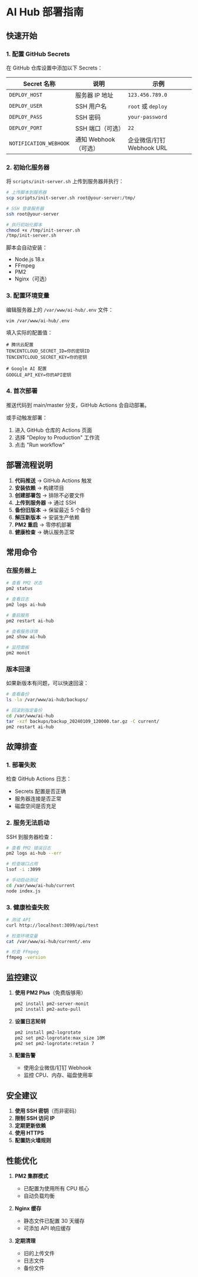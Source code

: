 # AI Hub 部署指南

## 快速开始

### 1. 配置 GitHub Secrets

在 GitHub 仓库设置中添加以下 Secrets：

| Secret 名称 | 说明 | 示例 |
|------------|------|------|
| `DEPLOY_HOST` | 服务器 IP 地址 | `123.456.789.0` |
| `DEPLOY_USER` | SSH 用户名 | `root` 或 `deploy` |
| `DEPLOY_PASS` | SSH 密码 | `your-password` |
| `DEPLOY_PORT` | SSH 端口（可选） | `22` |
| `NOTIFICATION_WEBHOOK` | 通知 Webhook（可选） | 企业微信/钉钉 Webhook URL |

### 2. 初始化服务器

将 `scripts/init-server.sh` 上传到服务器并执行：

```bash
# 上传脚本到服务器
scp scripts/init-server.sh root@your-server:/tmp/

# SSH 登录服务器
ssh root@your-server

# 执行初始化脚本
chmod +x /tmp/init-server.sh
/tmp/init-server.sh
```

脚本会自动安装：
- Node.js 18.x
- FFmpeg
- PM2
- Nginx（可选）

### 3. 配置环境变量

编辑服务器上的 `/var/www/ai-hub/.env` 文件：

```bash
vim /var/www/ai-hub/.env
```

填入实际的配置值：
```env
# 腾讯云配置
TENCENTCLOUD_SECRET_ID=你的密钥ID
TENCENTCLOUD_SECRET_KEY=你的密钥

# Google AI 配置
GOOGLE_API_KEY=你的API密钥
```

### 4. 首次部署

推送代码到 main/master 分支，GitHub Actions 会自动部署。

或手动触发部署：
1. 进入 GitHub 仓库的 Actions 页面
2. 选择 "Deploy to Production" 工作流
3. 点击 "Run workflow"

## 部署流程说明

1. **代码推送** → GitHub Actions 触发
2. **安装依赖** → 构建项目
3. **创建部署包** → 排除不必要文件
4. **上传到服务器** → 通过 SSH
5. **备份旧版本** → 保留最近 5 个备份
6. **解压新版本** → 安装生产依赖
7. **PM2 重启** → 零停机部署
8. **健康检查** → 确认服务正常

## 常用命令

### 在服务器上

```bash
# 查看 PM2 状态
pm2 status

# 查看日志
pm2 logs ai-hub

# 重启服务
pm2 restart ai-hub

# 查看服务详情
pm2 show ai-hub

# 监控面板
pm2 monit
```

### 版本回滚

如果新版本有问题，可以快速回滚：

```bash
# 查看备份
ls -la /var/www/ai-hub/backups/

# 回滚到指定备份
cd /var/www/ai-hub
tar -xzf backups/backup_20240109_120000.tar.gz -C current/
pm2 restart ai-hub
```

## 故障排查

### 1. 部署失败

检查 GitHub Actions 日志：
- Secrets 配置是否正确
- 服务器连接是否正常
- 磁盘空间是否充足

### 2. 服务无法启动

SSH 到服务器检查：
```bash
# 查看 PM2 错误日志
pm2 logs ai-hub --err

# 检查端口占用
lsof -i :3099

# 手动启动测试
cd /var/www/ai-hub/current
node index.js
```

### 3. 健康检查失败

```bash
# 测试 API
curl http://localhost:3099/api/test

# 检查环境变量
cat /var/www/ai-hub/current/.env

# 检查 FFmpeg
ffmpeg -version
```

## 监控建议

1. **使用 PM2 Plus**（免费版够用）
   ```bash
   pm2 install pm2-server-monit
   pm2 install pm2-auto-pull
   ```

2. **设置日志轮转**
   ```bash
   pm2 install pm2-logrotate
   pm2 set pm2-logrotate:max_size 10M
   pm2 set pm2-logrotate:retain 7
   ```

3. **配置告警**
   - 使用企业微信/钉钉 Webhook
   - 监控 CPU、内存、磁盘使用率

## 安全建议

1. **使用 SSH 密钥**（而非密码）
2. **限制 SSH 访问 IP**
3. **定期更新依赖**
4. **使用 HTTPS**
5. **配置防火墙规则**

## 性能优化

1. **PM2 集群模式**
   - 已配置为使用所有 CPU 核心
   - 自动负载均衡

2. **Nginx 缓存**
   - 静态文件已配置 30 天缓存
   - 可添加 API 响应缓存

3. **定期清理**
   - 旧的上传文件
   - 日志文件
   - 备份文件